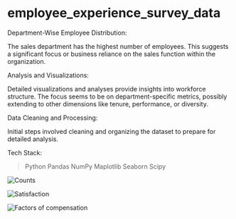 # employee_experience_survey_data
Department-Wise Employee Distribution:

The sales department has the highest number of employees.
This suggests a significant focus or business reliance on the sales function within the organization.


Analysis and Visualizations:

Detailed visualizations and analyses provide insights into workforce structure.
The focus seems to be on department-specific metrics, possibly extending to other dimensions like tenure, performance, or diversity.


Data Cleaning and Processing:

Initial steps involved cleaning and organizing the dataset to prepare for detailed analysis.


Tech Stack:
> Python
> Pandas
> NumPy
> Maplotlib
> Seaborn
> Scipy

![Counts](https://github.com/user-attachments/assets/a27da2a2-895a-4802-95ac-01c2d768d39b)

![Satisfaction](https://github.com/user-attachments/assets/f06f73df-89d2-4b46-8287-50f56716b587)


![Factors of compensation](https://github.com/user-attachments/assets/a0691c5b-096c-4bbc-bbd6-c975dbde7c8b)


